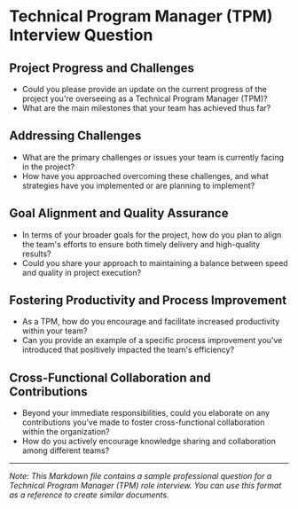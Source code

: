 # Technical Program Manager (TPM) Interview Question

## Project Progress and Challenges
- Could you please provide an update on the current progress of the project you're overseeing as a Technical Program Manager (TPM)?
- What are the main milestones that your team has achieved thus far?

## Addressing Challenges
- What are the primary challenges or issues your team is currently facing in the project?
- How have you approached overcoming these challenges, and what strategies have you implemented or are planning to implement?

## Goal Alignment and Quality Assurance
- In terms of your broader goals for the project, how do you plan to align the team's efforts to ensure both timely delivery and high-quality results?
- Could you share your approach to maintaining a balance between speed and quality in project execution?

## Fostering Productivity and Process Improvement
- As a TPM, how do you encourage and facilitate increased productivity within your team?
- Can you provide an example of a specific process improvement you've introduced that positively impacted the team's efficiency?

## Cross-Functional Collaboration and Contributions
- Beyond your immediate responsibilities, could you elaborate on any contributions you've made to foster cross-functional collaboration within the organization?
- How do you actively encourage knowledge sharing and collaboration among different teams?

---

*Note: This Markdown file contains a sample professional question for a Technical Program Manager (TPM) role interview. You can use this format as a reference to create similar documents.*
